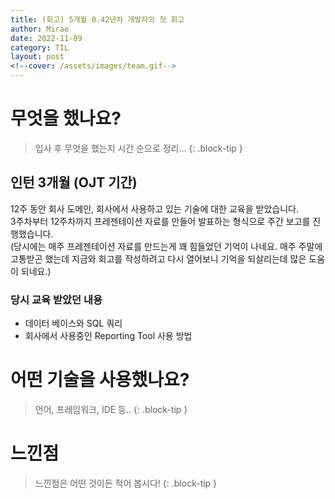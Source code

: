 ```yaml
---
title: (회고) 5개월 0.42년차 개발자의 첫 회고
author: Mirae
date: 2022-11-09
category: TIL
layout: post
<!--cover: /assets/images/team.gif-->
---
```


# 무엇을 했나요?
> 입사 후 무엇을 했는지 시간 순으로 정리...
{: .block-tip }

## 인턴 3개월 (OJT 기간)
12주 동안 회사 도메인, 회사에서 사용하고 있는 기술에 대한 교육을 받았습니다.  
3주차부터 12주차까지 프레젠테이션 자료를 만들어 발표하는 형식으로 주간 보고를 진행했습니다.  
(당시에는 매주 프레젠테이션 자료를 만드는게 꽤 힘들었던 기억이 나네요. 매주 주말에 고통받곤 했는데 지금와 회고를 작성하려고 다시 열어보니 기억을 되살리는데 많은 도움이 되네요.)

### 당시 교육 받았던 내용  
- 데이터 베이스와 SQL 쿼리
- 회사에서 사용중인 Reporting Tool 사용 방법 


# 어떤 기술을 사용했나요? 
> 언어, 프레임워크, IDE 등..
{: .block-tip }
    
    
# 느낀점
> 느낀점은 어떤 것이든 적어 봅시다!
{: .block-tip }

